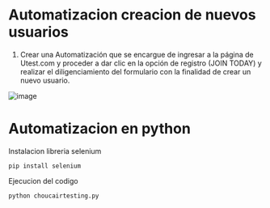 # Automatizacion creacion de nuevos usuarios

1.	Crear una Automatización que se encargue de ingresar a la página de Utest.com y proceder a dar clic en la opción de registro (JOIN TODAY) y realizar el diligenciamiento del formulario con la finalidad de crear un nuevo usuario.

![image](https://user-images.githubusercontent.com/22669547/201537324-fab66479-6f36-40cb-96b7-263dfb392dc0.png)

# Automatizacion en python

Instalacion libreria selenium
```
pip install selenium
```

Ejecucion del codigo
```
python choucairtesting.py
```
